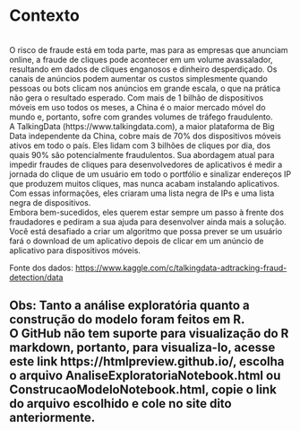<h1> Contexto </h1> <br>
O risco de fraude está em toda parte, mas para as empresas que anunciam
online, a fraude de cliques pode acontecer em um volume avassalador,
resultando em dados de cliques enganosos e dinheiro desperdiçado. Os canais de
anúncios podem aumentar os custos simplesmente quando pessoas ou bots
clicam nos anúncios em grande escala, o que na prática não gera o resultado
esperado. Com mais de 1 bilhão de dispositivos móveis em uso todos os meses, a
China é o maior mercado móvel do mundo e, portanto, sofre com grandes
volumes de tráfego fraudulento. <br>
A TalkingData (https://www.talkingdata.com), a maior plataforma de Big
Data independente da China, cobre mais de 70% dos dispositivos móveis ativos
em todo o país. Eles lidam com 3 bilhões de cliques por dia, dos quais 90% são
potencialmente fraudulentos. Sua abordagem atual para impedir fraudes de
cliques para desenvolvedores de aplicativos é medir a jornada do clique de um
usuário em todo o portfólio e sinalizar endereços IP que produzem muitos cliques,
mas nunca acabam instalando aplicativos. Com essas informações, eles criaram
uma lista negra de IPs e uma lista negra de dispositivos.<br>
Embora bem-sucedidos, eles querem estar sempre um passo à frente dos
fraudadores e pediram a sua ajuda para desenvolver ainda mais a solução. Você
está desafiado a criar um algoritmo que possa prever se um usuário fará o
download de um aplicativo depois de clicar em um anúncio de aplicativo para
dispositivos móveis.

Fonte dos dados: 
https://www.kaggle.com/c/talkingdata-adtracking-fraud-detection/data



<h2> Obs: Tanto a análise exploratória quanto a construção do modelo foram feitos em R. <br>
 O GitHub não tem suporte para visualização do R markdown, portanto, para visualiza-lo, acesse 
 este link https://htmlpreview.github.io/, escolha o arquivo AnaliseExploratoriaNotebook.html ou ConstrucaoModeloNotebook.html, 
 copie o link do arquivo escolhido e cole no site dito anteriormente. </h2>
